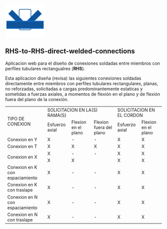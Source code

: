
![logo](/icono-128.png)  

RHS-to-RHS-direct-welded-connections
----------------------------------------
Aplicacion web para el diseño de conexiones soldadas entre miembros con perfiles tubulares rectangualres (**RHS**).

Esta aplicacion diseña (revisa) las siguientes conexiones soldadas directamente entre miembros con perfiles tubulares rectangulares, planas, no reforzadas, solicitadas a cargas predominantemente estaticas y sometidas a fuerzas axiales, a momentos de flexión en el plano y de flexión fuera del plano de la conexión.

<table>
	<tr>
		<td rowspan="2">TIPO DE CONEXION</td>
		<td colspan="3">SOLICITACION EN LA(S) RAMA(S)</td>
		<td colspan="2">SOLICITACION EN EL CORDON</td>
	</tr>
	<tr>
		<td>Esfuerzo axial</td>
		<td>Flexion en el plano</td>
		<td>Flexion fuera del plano</td>
		<td>Esfuerzo axial</td>
		<td>Flexion en el plano</td>
	</tr>
	<tr>
		<td>Conexion en Y</td>
		<td> X </td>
		<td> - </td>
		<td> - </td>
		<td> X </td>
		<td> X </td>
	</tr>
	<tr>
		<td>Conexion en T</td>
		<td> X </td>
		<td> X </td>
		<td> X </td>
		<td> X </td>
		<td> X </td>
	</tr>
	<tr>
		<td rowspan="2">Conexion en X</td>
		<td> X </td>
		<td> - </td>
		<td> - </td>
		<td> X </td>
		<td> X </td>
	</tr>
	<tr>
		<td> X </td>
		<td> X </td>
		<td>  </td>
		<td> X </td>
		<td> X </td>
	</tr>
	<tr>
		<td>Conexion en K con espaciamiento</td>
		<td> X </td>
		<td> - </td>
		<td> - </td>
		<td> X </td>
		<td> X </td>
	</tr>
	<tr>
		<td>Conexion en K con traslape</td>
		<td> X </td>
		<td> - </td>
		<td> - </td>
		<td> X </td>
		<td> X </td>
	</tr>
	<tr>
		<td>Conexion en N con espaciamiento</td>
		<td> X </td>
		<td> - </td>
		<td> - </td>
		<td> X </td>
		<td> X </td>
	</tr>
	<tr>
		<td>Conexion en N con traslape</td>
		<td> X </td>
		<td> - </td>
		<td> - </td>
		<td> X </td>
		<td> X </td>
	</tr>
</table>
